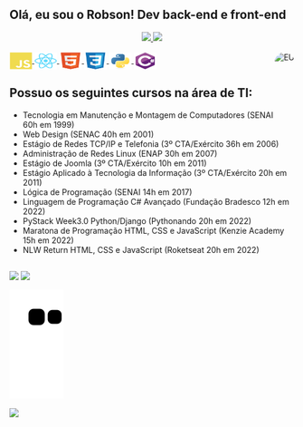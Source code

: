 ## Olá, eu sou o Robson! Dev back-end e front-end
<div align="center">
  <a href="https://github.com/DevAvagliano">
  <img height="180em" src="https://github-readme-stats.vercel.app/api?username=DevAvagliano&show_icons=true&theme=dracula&include_all_commits=true&count_private=true"/>
  <img height="180em" src="https://github-readme-stats.vercel.app/api/top-langs/?username=DevAvagliano&layout=compact&langs_count=7&theme=dracula"/>
</div>

<div style="display: inline_block"><br>
  <img align="center" alt="Java Script" height="30" width="40" src="https://raw.githubusercontent.com/devicons/devicon/master/icons/javascript/javascript-plain.svg">
  <img align="center" alt="React" height="30" width="40" src="https://raw.githubusercontent.com/devicons/devicon/master/icons/react/react-original.svg">
  <img align="center" alt="HTML5" height="30" width="40" src="https://raw.githubusercontent.com/devicons/devicon/master/icons/html5/html5-original.svg">
  <img align="center" alt="CSS3" height="30" width="40" src="https://raw.githubusercontent.com/devicons/devicon/master/icons/css3/css3-original.svg">
  <img align="center" alt="Python" height="30" width="40" src="https://raw.githubusercontent.com/devicons/devicon/master/icons/python/python-original.svg">
  <img align="center" alt="Rafa-Csharp" height="30" width="40" src="https://raw.githubusercontent.com/devicons/devicon/master/icons/csharp/csharp-original.svg">
  <a href="https://www.99freelas.com.br/user/robson-avagliano" target="_blank"><img align="right" alt="EU" height="150" style="border-radius:50px;" src="https://99freelas.s3-sa-east-1.amazonaws.com/profile/210x210/robson-avagliano.jpg?m=1650997160213" href="https://www.99freelas.com.br/user/robson-avagliano"></a>
 
</div>

## Possuo os seguintes cursos na área de TI:
  - Tecnologia em Manutenção e Montagem de Computadores (SENAI 60h em 1999)
  - Web Design (SENAC 40h em 2001) 
  - Estágio de Redes TCP/IP e Telefonia (3º CTA/Exército 36h em 2006)
  - Administração de Redes Linux (ENAP 30h em 2007)
  - Estágio de Joomla (3º CTA/Exército 10h em 2011)
  - Estágio Aplicado à Tecnologia da Informação (3º CTA/Exército 20h em 2011)
  - Lógica de Programação (SENAI 14h em 2017)
  - Linguagem de Programação C# Avançado (Fundação Bradesco 12h em 2022)
  - PyStack Week3.0 Python/Django (Pythonando 20h em 2022)
  - Maratona de Programação HTML, CSS e JavaScript (Kenzie Academy 15h em 2022)
  - NLW Return HTML, CSS e JavaScript (Roketseat 20h em 2022)
  
  ##
<div>
    <a href = "mailto:robson.avagliano@gmail.com"><img src="https://img.shields.io/badge/-Gmail-%23333?style=for-the-badge&logo=gmail&logoColor=white" target="_blank"></a>
    <a href="https://www.linkedin.com/in/robson-rodrigues-5687a341" target="_blank"><img src="https://img.shields.io/badge/-LinkedIn-%230077B5?style=for-the-badge&logo=linkedin&logoColor=white" target="_blank"></a>
   

  ![Snake animation](https://github.com/rafaballerini/rafaballerini/blob/output/github-contribution-grid-snake.svg)
</div>
  
  ![](https://estruyf-github.azurewebsites.net/api/VisitorHit?user=Sutil&repo=Sutil&countColorcountColor)

